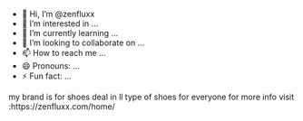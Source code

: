 - 👋 Hi, I’m @zenfluxx
- 👀 I’m interested in ...
- 🌱 I’m currently learning ...
- 💞️ I’m looking to collaborate on ...
- 📫 How to reach me ...
- 😄 Pronouns: ...
- ⚡ Fun fact: ...

<!---
zenfluxx/zenfluxx is a ✨ special ✨ repository because its `README.md` (this file) appears on your GitHub profile.
You can click the Preview link to take a look at your changes.
---> my brand is for shoes deal in ll type of shoes for everyone for more info visit :https://zenfluxx.com/home/

